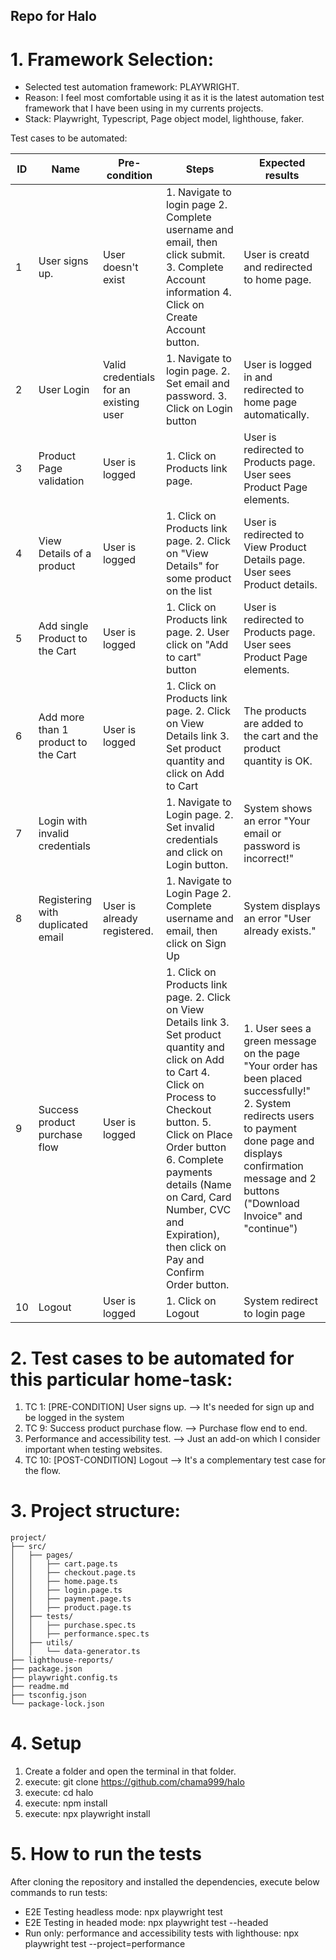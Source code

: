 ## Repo for Halo ##
# 1. Framework Selection:
 * Selected test automation framework: PLAYWRIGHT.
 * Reason: I feel most comfortable using it as it is the latest automation test framework that I have been using in my currents projects.
 * Stack: Playwright, Typescript, Page object model, lighthouse, faker.

Test cases to be automated:

| ID | Name             | Pre-condition       | Steps | Expected results |
|----|------------------|---------------------|-------|------------------|
| 1  | User signs up.   | User doesn't exist  | 1. Navigate to login page 2. Complete username and email, then click submit. 3. Complete Account information 4. Click on Create Account button. | User is creatd and redirected to home page. |
| 2  | User Login   | Valid credentials for an existing user  | 1. Navigate to login page. 2. Set email and password. 3. Click on Login button | User is logged in and redirected to home page automatically. |
| 3  | Product Page validation  | User is logged   | 1. Click on Products link page.  | User is redirected to Products page. User sees Product Page elements.  |
| 4  | View Details of a product  | User is logged   | 1. Click on Products link page. 2. Click on "View Details" for some product on the list | User is redirected to View Product Details page. User sees Product details.  |
| 5  | Add single Product to the Cart | User is logged   | 1. Click on Products link page. 2. User click on "Add to cart" button  | User is redirected to Products page. User sees Product Page elements.  |
| 6  | Add more than 1 product to the Cart   | User is logged   | 1. Click on Products link page. 2. Click on View Details link 3. Set product quantity and click on Add to Cart | The products are added to the cart and the product quantity is OK.  |
| 7  | Login with invalid credentials   |  | 1. Navigate to Login page. 2. Set invalid credentials and click on Login button.  | System shows an error "Your email or password is incorrect!" |
| 8  | Registering with duplicated email   | User is already registered.  | 1. Navigate to Login Page 2. Complete username and email, then click on Sign Up  | System displays an error "User already exists."  |
| 9  | Success product purchase flow | User is logged   | 1. Click on Products link page. 2. Click on View Details link 3. Set product quantity and click on Add to Cart 4. Click on Process to Checkout button. 5. Click on Place Order button 6. Complete payments details (Name on Card, Card Number, CVC and Expiration), then click on Pay and Confirm Order button. | 1. User sees a green message on the page "Your order has been placed successfully!" 2. System redirects users to payment done page and displays confirmation message and 2 buttons ("Download Invoice" and "continue")  |
|10 | Logout | User is logged | 1. Click on Logout | System redirect to login page | 

# 2. Test cases to be automated for this particular home-task:

1. TC 1: [PRE-CONDITION] User signs up. --> It's needed for sign up and be logged in the system
2. TC 9: Success product purchase flow. --> Purchase flow end to end.
3. Performance and accessibility test. --> Just an add-on which I consider important when testing websites.
4. TC 10: [POST-CONDITION] Logout --> It's a complementary test case for the flow.


# 3. Project structure:
```
project/
├── src/
│   ├── pages/
│   │   ├── cart.page.ts
│   │   ├── checkout.page.ts
│   │   ├── home.page.ts
│   │   ├── login.page.ts
│   │   ├── payment.page.ts
│   │   ├── product.page.ts
│   ├── tests/
│   │   ├── purchase.spec.ts
│   │   ├── performance.spec.ts
│   ├── utils/
│   │   └── data-generator.ts
├── lighthouse-reports/
├── package.json
├── playwright.config.ts
├── readme.md
├── tsconfig.json
└── package-lock.json
```

# 4. Setup

1. Create a folder and open the terminal in that folder.
2. execute:  git clone https://github.com/chama999/halo
3. execute: cd halo
4. execute: npm install
5. execute: npx playwright install 

# 5. How to run the tests
After cloning the repository and installed the dependencies, execute below commands to run tests:

* E2E Testing headless mode: npx playwright test
* E2E Testing in headed mode: npx playwright test --headed
* Run only: performance and accessibility tests with lighthouse: npx playwright test --project=performance


